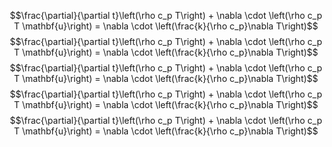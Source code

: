 $$\frac{\partial}{\partial t}\left(\rho c_p T\right) + \nabla \cdot \left(\rho c_p T \mathbf{u}\right) = \nabla \cdot \left(\frac{k}{\rho c_p}\nabla T\right)$$$$\frac{\partial}{\partial t}\left(\rho c_p T\right) + \nabla \cdot \left(\rho c_p T \mathbf{u}\right) = \nabla \cdot \left(\frac{k}{\rho c_p}\nabla T\right)$$$$\frac{\partial}{\partial t}\left(\rho c_p T\right) + \nabla \cdot \left(\rho c_p T \mathbf{u}\right) = \nabla \cdot \left(\frac{k}{\rho c_p}\nabla T\right)$$$$\frac{\partial}{\partial t}\left(\rho c_p T\right) + \nabla \cdot \left(\rho c_p T \mathbf{u}\right) = \nabla \cdot \left(\frac{k}{\rho c_p}\nabla T\right)$$$$\frac{\partial}{\partial t}\left(\rho c_p T\right) + \nabla \cdot \left(\rho c_p T \mathbf{u}\right) = \nabla \cdot \left(\frac{k}{\rho c_p}\nabla T\right)$$